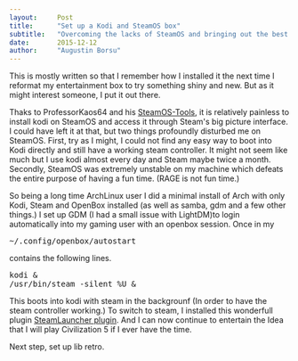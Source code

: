 ```yaml
---
layout:     Post
title:      "Set up a Kodi and SteamOS box"
subtitle:   "Overcoming the lacks of SteamOS and bringing out the best of two worlds"
date:       2015-12-12
author:     "Augustin Borsu"
---
```


<p>This is mostly written so that I remember how I installed it the next time I reformat my entertainment box to try something shiny and new. But as it might interest someone, I put it out there.</p>

<p>Thaks to ProfessorKaos64 and his <a href="https://github.com/ProfessorKaos64/SteamOS-Tools">SteamOS-Tools</a>, it is relatively painless to install kodi on SteamOS and access it through Steam's big picture interface. I could have left it at that, but two things profoundly disturbed me on SteamOS. First, try as I might, I could not find any easy way to boot into Kodi directly and still have a working steam controller. It might not seem like much but I use kodi almost every day and Steam maybe twice a month. Secondly, SteamOS was extremely unstable on my machine which defeats the entire purpose of having a fun time. (RAGE is not fun time.)</p>
<p>So being a long time ArchLinux user I did a minimal install of Arch with only Kodi, Steam and OpenBox installed (as well as samba, gdm and a few other things.) I set up GDM (I had a small issue with LightDM)to login automatically into my gaming user with an openbox session. Once in my <pre>~/.config/openbox/autostart</pre> contains the following lines.</p>
<pre>
kodi &
/usr/bin/steam -silent %U &
</pre>

<p>This boots into kodi with steam in the backgrounf (In order to have the steam controller working.) To switch to steam, I installed this wonderfull plugin <a href="http://forum.kodi.tv/showthread.php?tid=157499">SteamLauncher plugin</a>. And I can now continue to entertain the Idea that I will play Civilization 5 if I ever have the time.</p>

<p>Next step, set up lib retro.</p>
